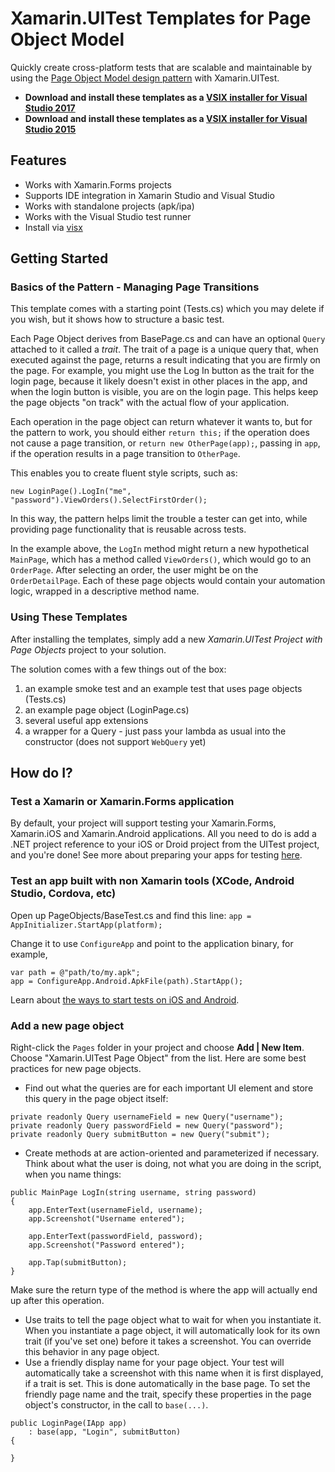 # Xamarin.UITest Templates for Page Object Model
Quickly create cross-platform tests that are scalable and maintainable by using the [Page Object Model design pattern](https://danatxamarin.com/2015/05/12/building-a-scalable-test-suite-with-xamarin-uitest-and-page-objects/) with Xamarin.UITest. 

* **Download and install these templates as a [VSIX installer for Visual Studio 2017](https://github.com/danwaters/vspom/raw/master/DanAtXamarin.UITest.PageObjects.VS2017.vsix)**
* **Download and install these templates as a [VSIX installer for Visual Studio 2015](https://github.com/danwaters/vspom/raw/master/DanAtXamarin.UITest.PageObjects.vsix)**

## Features

* Works with Xamarin.Forms projects
* Supports IDE integration in Xamarin Studio and Visual Studio
* Works with standalone projects (apk/ipa)
* Works with the Visual Studio test runner
* Install via [visx](https://github.com/danwaters/vspom/raw/master/DanAtXamarin.UITest.PageObjects.vsix)

## Getting Started
### Basics of the Pattern - Managing Page Transitions
This template comes with a starting point (Tests.cs) which you may delete if you wish, but it shows how to structure a basic test.

Each Page Object derives from BasePage.cs and can have an optional `Query` attached to it called a *trait*. The trait of a page is a unique query that, when executed against the page, returns a result indicating that you are firmly on the page. For example, you might use the Log In button as the trait for the login page, because it likely doesn't exist in other places in the app, and when the login button is visible, you are on the login page. This helps keep the page objects "on track" with the actual flow of your application.

Each operation in the page object can return whatever it wants to, but for the pattern to work, you should either `return this;` if the operation does not cause a page transition, or `return new OtherPage(app);`, passing in `app`, if the operation results in a page transition to `OtherPage`. 

This enables you to create fluent style scripts, such as:
```
new LoginPage().LogIn("me", "password").ViewOrders().SelectFirstOrder();
```
In this way, the pattern helps limit the trouble a tester can get into, while providing page functionality that is reusable across tests.

In the example above, the `LogIn` method might return a new hypothetical `MainPage`, which has a method called `ViewOrders()`, which would go to an `OrderPage`. After selecting an order, the user might be on the `OrderDetailPage`. Each of these page objects would contain your automation logic, wrapped in a descriptive method name. 

### Using These Templates
After installing the templates, simply add a new *Xamarin.UITest Project with Page Objects* project to your solution. 

The solution comes with a few things out of the box:
1.  an example smoke test and an example test that uses page objects (Tests.cs)
2.  an example page object (LoginPage.cs)
3.  several useful app extensions
4.  a wrapper for a Query - just pass your lambda as usual into the constructor (does not support `WebQuery` yet)

## How do I?

### Test a Xamarin or Xamarin.Forms application
By default, your project will support testing your Xamarin.Forms, Xamarin.iOS and Xamarin.Android applications. All you need to do is add a .NET project reference to your iOS or Droid project from the UITest project, and you're done! See more about preparing your apps for testing [here](https://developer.xamarin.com/guides/testcloud/uitest/). 

### Test an app built with non Xamarin tools (XCode, Android Studio, Cordova, etc)
Open up PageObjects/BaseTest.cs and find this line:
`app = AppInitializer.StartApp(platform);`

Change it to use `ConfigureApp` and point to the application binary, for example,
```
var path = @"path/to/my.apk";
app = ConfigureApp.Android.ApkFile(path).StartApp();
```
Learn about [the ways to start tests on iOS and Android](https://developer.xamarin.com/guides/testcloud/uitest/intro-to-uitest/). 

### Add a new page object
Right-click the `Pages` folder in your project and choose **Add | New Item**. Choose "Xamarin.UITest Page Object" from the list. Here are some best practices for new page objects.
* Find out what the queries are for each important UI element and store this query in the page object itself:
```
private readonly Query usernameField = new Query("username");
private readonly Query passwordField = new Query("password");
private readonly Query submitButton = new Query("submit");
```
* Create methods at are action-oriented and parameterized if necessary. Think about what the user is doing, not what you are doing in the script, when you name things:
```
public MainPage LogIn(string username, string password)
{
    app.EnterText(usernameField, username);
    app.Screenshot("Username entered");

    app.EnterText(passwordField, password);
    app.Screenshot("Password entered");

    app.Tap(submitButton);
}
```
Make sure the return type of the method is where the app will actually end up after this operation.
* Use traits to tell the page object what to wait for when you instantiate it. When you instantiate a page object, it will automatically look for its own trait (if you've set one) before it takes a screenshot. You can override this behavior in any page object.
* Use a friendly display name for your page object. Your test will automatically take a screenshot with this name when it is first displayed, if a trait is set. This is done automatically in the base page. To set the friendly page name and the trait, specify these properties in the page object's constructor, in the call to `base(...)`.
```
public LoginPage(IApp app)
    : base(app, "Login", submitButton)
{

}
```
